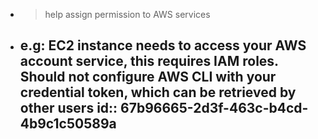 - > help assign permission to AWS services
- e.g: EC2 instance needs to **access your AWS account service**, this requires IAM roles. Should not configure AWS CLI with your credential token, which can be retrieved by other users
  id:: 67b96665-2d3f-463c-b4cd-4b9c1c50589a
	-